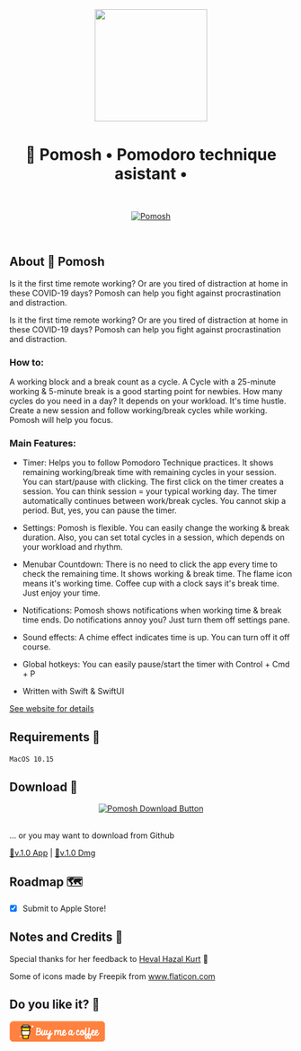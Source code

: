 <div align="center">
	<img src="https://i.imgur.com/BJZkKct.png" width="200" height="200" />
	<h1><strong>🍅 Pomosh</strong> • Pomodoro technique asistant •</h1>
	
</div>
<br>

<p align="center">
		<a href="https://apps.apple.com/us/app/garlic-for-remote-jobs/id1509031122?ls=1" target="_blank">
    <img
      src="https://i.imgur.com/72wscxy.png"
      height="420"
      alt="Pomosh"
      title="Pomosh | Pomodoro technique asistant"
    />
			</a>
  </p>
  
<br>

## About 🍅 Pomosh

Is it the first time remote working? Or are you tired of distraction at home in these COVID-19 days? Pomosh can help you fight against procrastination and distraction.

Is it the first time remote working? Or are you tired of distraction at home in these COVID-19 days? Pomosh can help you fight against procrastination and distraction.

### How to:

A working block and a break count as a cycle. A Cycle with a 25-minute working & 5-minute break is a good starting point for newbies. How many cycles do you need in a day? It depends on your workload. It's time hustle. Create a new session and follow working/break cycles while working. Pomosh will help you focus.

### Main Features:

- Timer: Helps you to follow Pomodoro Technique practices. It shows remaining working/break time with remaining cycles in your session. You can start/pause with clicking. The first click on the timer creates a session. You can think session = your typical working day. The timer automatically continues between work/break cycles. You cannot skip a period. But, yes, you can pause the timer.

- Settings: Pomosh is flexible. You can easily change the working & break duration. Also, you can set total cycles in a session, which depends on your workload and rhythm. 

- Menubar Countdown: There is no need to click the app every time to check the remaining time. It shows working & break time. The flame icon means it's working time. Coffee cup with a clock says it's break time. Just enjoy your time.

- Notifications: Pomosh shows notifications when working time & break time ends. Do notifications annoy you? Just turn them off settings pane.

- Sound effects: A chime effect indicates time is up. You can turn off it off course.

- Global hotkeys: You can easily pause/start the timer with Control + Cmd + P

- Written with Swift & SwiftUI


[See website for details](https://pomosh.netlify.app/)

## Requirements 🤔

`MacOS 10.15`

## Download 🚀

<div align="center">
<a href="https://apps.apple.com/us/app/pomosh/id1515791898?ls=1">
<img src="https://i.imgur.com/k9PVrPn.png"   alt="Pomosh Download Button"
      title="Download on App Store" />
</a>
</div>

<br>

... or you may want to download from Github

[🍅v.1.0 App](https://github.com/stevenselcuk/Pomosh/releases/download/1.0/Pomosh.v1.0.zip) | [🍅v.1.0 Dmg](https://github.com/stevenselcuk/Pomosh/releases/download/1.0/Pomosh.v1.0.dmg)


## Roadmap 🗺

- [X] Submit to Apple Store!

## Notes and Credits 🍍

Special thanks for her feedback to [Heval Hazal Kurt](https://github.com/hevalhazalkurt) 🙌

Some of icons made by Freepik from www.flaticon.com

## Do you like it? 🙌

[![Buy Me A Coffee](https://raw.githubusercontent.com/stevenselcuk/palamut/master/tools/orange_img.png)](https://www.buymeacoffee.com/stevenselcuk)


